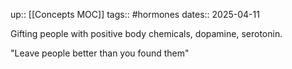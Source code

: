 up:: [[Concepts MOC]]
tags:: #hormones 
dates:: 2025-04-11

Gifting people with positive body chemicals, dopamine, serotonin.

"Leave people better than you found them"
